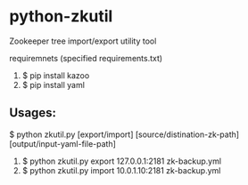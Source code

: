 python-zkutil
=============

Zookeeper tree import/export utility tool


requiremnets (specified requirements.txt)

1. $ pip install kazoo
2. $ pip install yaml

Usages:
------


$ python zkutil.py [export/import] [source/distination-zk-path]  [output/input-yaml-file-path]

1. $ python zkutil.py export 127.0.0.1:2181 zk-backup.yml
2. $ python zkutil.py import 10.0.1.10:2181 zk-backup.yml




